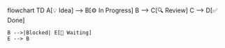 flowchart TD
    A[💡 Idea] --> B[⚙️ In Progress]
    B --> C[🔍 Review]
    C --> D[✅ Done]

    B -->|Blocked| E[🚧 Waiting]
    E --> B
